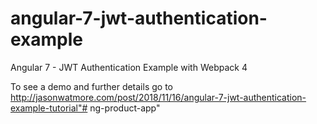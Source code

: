 # angular-7-jwt-authentication-example

Angular 7 - JWT Authentication Example with Webpack 4

To see a demo and further details go to http://jasonwatmore.com/post/2018/11/16/angular-7-jwt-authentication-example-tutorial"# ng-product-app" 
